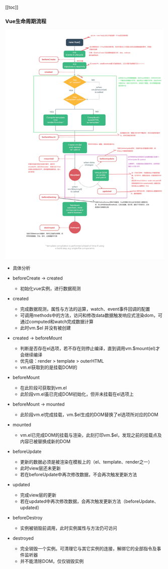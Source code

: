 
[[toc]]
### Vue生命周期流程
![Vue生命周期](./Vue生命周期.png)

* 具体分析

* beforeCreate -> created
    * 初始化vue实例，进行数据观测

* created
    * 完成数据观测，属性与方法的运算，watch、event事件回调的配置
    * 可调用methods中的方法，访问和修改data数据触发响应式渲染dom，可通过computed和watch完成数据计算
    * 此时vm.$el 并没有被创建

* created -> beforeMount
    * 判断是否存在el选项，若不存在则停止编译，直到调用vm.$mount(el)才会继续编译
    * 优先级：render > template > outerHTML
    * vm.el获取到的是挂载DOM的

* beforeMount
    * 在此阶段可获取到vm.el
    * 此阶段vm.el虽已完成DOM初始化，但并未挂载在el选项上

* beforeMount -> mounted
    * 此阶段vm.el完成挂载，vm.$el生成的DOM替换了el选项所对应的DOM

* mounted
    * vm.el已完成DOM的挂载与渲染，此刻打印vm.$el，发现之前的挂载点及内容已被替换成新的DOM

* beforeUpdate
    * 更新的数据必须是被渲染在模板上的（el、template、render之一）
    * 此时view层还未更新
    * 若在beforeUpdate中再次修改数据，不会再次触发更新方法
    
* updated
    * 完成view层的更新
    * 若在updated中再次修改数据，会再次触发更新方法（beforeUpdate、updated）

* beforeDestroy
    * 实例被销毁前调用，此时实例属性与方法仍可访问
    
* destroyed
    * 完全销毁一个实例。可清理它与其它实例的连接，解绑它的全部指令及事件监听器
    * 并不能清除DOM，仅仅销毁实例